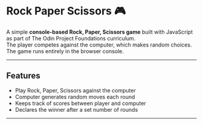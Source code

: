 # Rock Paper Scissors 🎮

A simple **console-based Rock, Paper, Scissors game** built with JavaScript as part of The Odin Project Foundations curriculum.  
The player competes against the computer, which makes random choices. The game runs entirely in the browser console.

---

## Features
- Play Rock, Paper, Scissors against the computer  
- Computer generates random moves each round  
- Keeps track of scores between player and computer  
- Declares the winner after a set number of rounds  

---


